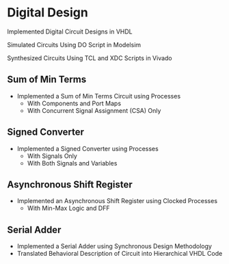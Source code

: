 # Digital Design
Implemented Digital Circuit Designs in VHDL

Simulated Circuits Using DO Script in Modelsim

Synthesized Circuits Using TCL and XDC Scripts in Vivado

## Sum of Min Terms
- Implemented a Sum of Min Terms Circuit using Processes 
    - With Components and Port Maps
    - With Concurrent Signal Assignment (CSA) Only

## Signed Converter
- Implemented a Signed Converter using Processes 
    - With Signals Only
    - With Both Signals and Variables  

## Asynchronous Shift Register 
- Implemented an Asynchronous Shift Register using Clocked Processes 
    - With Min-Max Logic and DFF

## Serial Adder
- Implemented a Serial Adder using Synchronous Design Methodology
- Translated Behavioral Description of Circuit into Hierarchical VHDL Code

